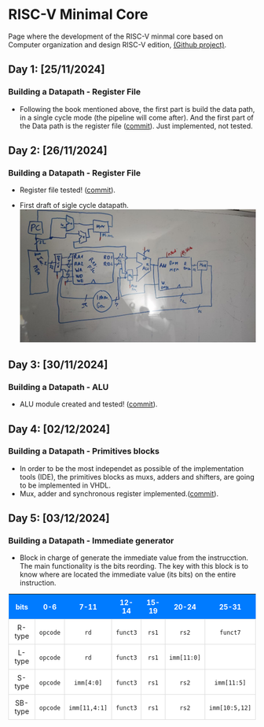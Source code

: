 # RISC-V Minimal Core
<link rel="stylesheet" type="text/css" href="/css/style.css">

Page where the development of the RISC-V minmal core based on Computer organization and design RISC-V edition, [(Github project)](https://github.com/DiscreteVic/RISC-V-minimal-core).

## Day 1: [25/11/2024]

### Building a Datapath - Register File

- Following the book mentioned above, the first part is build the data path, in a single cycle mode (the pipeline will come after). And the first part of the Data path is the register file ([commit](https://github.com/DiscreteVic/RISC-V-minimal-core/commit/1b87704ab9d8966ae78004c4da8fd2f958c1b25d)). Just implemented, not tested.


## Day 2: [26/11/2024]

### Building a Datapath - Register File

- Register file tested! ([commit](https://github.com/DiscreteVic/RISC-V-minimal-core/commit/c7f71b39862c3feba26ed59152792a3cb19dd103)).

- First draft of sigle cycle datapath.
![Draft 1 Single cycle datapath](/assets/datapath1.jpg)


## Day 3: [30/11/2024]

### Building a Datapath - ALU

- ALU module created and tested! ([commit](https://github.com/DiscreteVic/RISC-V-minimal-core/commit/18a0a301750d7814b20bb60344f26afe5a4b9452)).



## Day 4: [02/12/2024]

### Building a Datapath - Primitives blocks

- In order to be the most independet as possible of the implementation tools (IDE), the primitives blocks as muxs, adders and shifters, are going to be implemented in VHDL.
- Mux, adder and synchronous register implemented.([commit](https://github.com/DiscreteVic/RISC-V-minimal-core/commit/d351468cd8dd86422986a9e54dcfaef72e810144)).



## Day 5: [03/12/2024]

### Building a Datapath - Immediate generator

- Block in charge of generate the immediate value from the instrucction. The main functionality is the bits reording. The key with this block is to know where are located the immediate value (its bits) on the entire instruction. 

<style>
  table {
    border-collapse: collapse;
    width: 100%;
    background-color: white;
  }
  th {
    background-color: #007bff;
    color: white;
    padding: 8px;
    text-align: center;
  }
  td {
    padding: 8px;
    text-align: center;
    border: 1px solid #ddd;
  }
</style>

| bits     | 0-6      | 7-11   | 12-14    | 15-19  | 20-24  | 25-31    |
|----------|----------|--------|----------|--------|--------|----------|
| R-type   | `opcode` | `rd`   | `funct3` | `rs1`  | `rs2`  | `funct7` |
| L-type   | `opcode` | `rd`   | `funct3` | `rs1`  | `imm[11:0]` |         |
| S-type   | `opcode` | `imm[4:0]` | `funct3` | `rs1`  | `rs2`  | `imm[11:5]` |
| SB-type  | `opcode` | `imm[11,4:1]` | `funct3` | `rs1`  | `rs2`  | `imm[10:5,12]` |